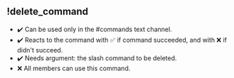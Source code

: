 ## !delete_command

- :heavy_check_mark: Can be used only in the #commands text channel.
- :heavy_check_mark: Reacts to the command with ✅ if command succeeded, and with ❌ if didn't succeed.
- :heavy_check_mark: Needs argument: the slash command to be deleted.
- :x: All members can use this command.